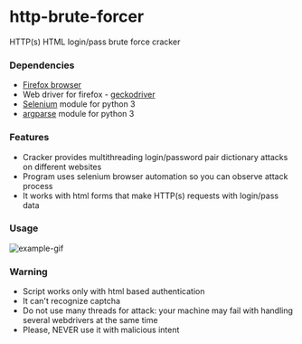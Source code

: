 # http-brute-forcer
HTTP(s) HTML login/pass  brute force cracker

### Dependencies

 * [Firefox browser](https://www.mozilla.org/en-US/firefox/)
 * Web driver for firefox - [geckodriver](https://github.com/mozilla/geckodriver/releases)
 * [Selenium](https://docs.seleniumhq.org/) module for python 3
 * [argparse](https://pypi.org/project/argparse/) module for python 3


### Features

* Cracker provides multithreading login/password pair dictionary attacks on different websites
* Program uses selenium browser automation so you can observe attack process
* It works with html forms that make HTTP(s) requests with login/pass data

### Usage
![example-gif](https://github.com/shmel3/http-brute-forcer/blob/master/example/example.gif)


### Warning

* Script works only with html based authentication
* It can't recognize captcha
* Do not use many threads for attack: your machine may fail with handling several webdrivers at the same time
* Please, NEVER use it with malicious intent
